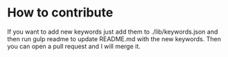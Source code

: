 # How to contribute
If you want to add new keywords just add them to ./lib/keywords.json and then run
gulp readme
to update README.md with the new keywords. Then you can open a pull request and I will merge it.